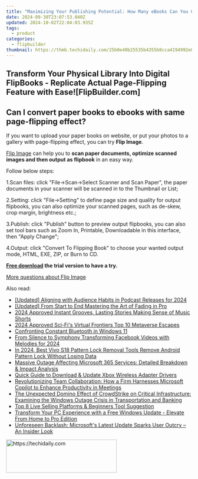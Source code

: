 ```yaml
---
title: "Maximizing Your Publishing Potential: How Many eBooks Can You Create with FlipBuilder?"
date: 2024-09-30T23:07:53.040Z
updated: 2024-10-02T22:04:03.935Z
tags:
  - product
categories:
  - flipbuilder
thumbnail: https://thmb.techidaily.com/25b0e40b25535b4355b8cca4194992e02cab9c78ac10458526a89f4c7d70d265.jpg
---
```


## Transform Your Physical Library Into Digital FlipBooks - Replicate Actual Page-Flipping Feature with Ease![FlipBuilder.com]

## Can I convert paper books to ebooks with same page-flipping effect?

If you want to upload your paper books on website, or put your photos to a gallery with page-flipping effect, you can try **Flip Image**. 

[Flip Image](https://tools.techidaily.com/flipbuilder/products/) can help you to **scan paper documents, optimize scanned images and then output as flipbook** in an easy way.

Follow below steps:

1.Scan files: click "File->Scan->Select Scanner and Scan Paper", the paper documents in your scanner will be scanned in to the Thumbnail or List;

2.Setting: click "File->Setting" to define page size and quality for output flipbooks, you can also optimize your scanned pages, such as de-skew, crop margin, brightness etc.;

3.Publish: click "Publish" button to preview output flipbooks, you can also set tool bars such as Zoom In, Printable, Downloadable in this interface, then "Apply Change";

4.Output: click "Convert To Flipping Book" to choose your wanted output mode, HTML, EXE, ZIP, or Burn to CD.

**[Free download](https://tools.techidaily.com/flipbuilder/products/) the trial version to have a try.** 

[More questions about Flip Image](https://tools.techidaily.com/flipbuilder/products/)

<ins class="adsbygoogle"
     style="display:block"
     data-ad-format="autorelaxed"
     data-ad-client="ca-pub-7571918770474297"
     data-ad-slot="1223367746"></ins>

<ins class="adsbygoogle"
     style="display:block"
     data-ad-client="ca-pub-7571918770474297"
     data-ad-slot="8358498916"
     data-ad-format="auto"
     data-full-width-responsive="true"></ins>

<span class="atpl-alsoreadstyle">Also read:</span>
<div><ul>
<li><a href="https://fox-hovers.techidaily.com/updated-aligning-with-audience-habits-in-podcast-releases-for-2024/"><u>[Updated] Aligning with Audience Habits in Podcast Releases for 2024</u></a></li>
<li><a href="https://some-knowledge.techidaily.com/updated-from-start-to-end-mastering-the-art-of-fading-in-pro/"><u>[Updated] From Start to End Mastering the Art of Fading in Pro</u></a></li>
<li><a href="https://youtube-zero.techidaily.com/approved-instant-grooves-lasting-stories-making-sense-of-music-shorts/"><u>2024 Approved Instant Grooves, Lasting Stories Making Sense of Music Shorts</u></a></li>
<li><a href="https://extra-support.techidaily.com/2024-approved-sci-fis-virtual-frontiers-top-10-metaverse-escapes/"><u>2024 Approved Sci-Fi's Virtual Frontiers Top 10 Metaverse Escapes</u></a></li>
<li><a href="https://driver-error.techidaily.com/confronting-constant-bluetooth-in-windows-11/"><u>Confronting Constant Bluetooth in Windows 11</u></a></li>
<li><a href="https://facebook-video-recording.techidaily.com/from-silence-to-symphony-transforming-facebook-videos-with-melodies-for-2024/"><u>From Silence to Symphony Transforming Facebook Videos with Melodies for 2024</u></a></li>
<li><a href="https://unlock-android.techidaily.com/in-2024-best-vivo-s18-pattern-lock-removal-tools-remove-android-pattern-lock-without-losing-data-by-drfone-android/"><u>In 2024, Best Vivo S18 Pattern Lock Removal Tools Remove Android Pattern Lock Without Losing Data</u></a></li>
<li><a href="https://win-extraordinary.techidaily.com/massive-outage-affecting-microsoft-365-services-detailed-breakdown-and-impact-analysis/"><u>Massive Outage Affecting Microsoft 365 Services: Detailed Breakdown & Impact Analysis</u></a></li>
<li><a href="https://win-dash.techidaily.com/quick-guide-to-download-and-update-xbox-wireless-adapter-drivers/"><u>Quick Guide to Download & Update Xbox Wireless Adapter Drivers</u></a></li>
<li><a href="https://win-extraordinary.techidaily.com/revolutionizing-team-collaboration-how-a-firm-harnesses-microsoft-copilot-to-enhance-productivity-in-meetings/"><u>Revolutionizing Team Collaboration: How a Firm Harnesses Microsoft Copilot to Enhance Productivity in Meetings</u></a></li>
<li><a href="https://win-extraordinary.techidaily.com/the-unexpected-domino-effect-of-crowdstrike-on-critical-infrastructure-examining-the-windows-outage-crisis-in-transportation-and-banking/"><u>The Unexpected Domino Effect of CrowdStrike on Critical Infrastructure: Examining the Windows Outage Crisis in Transportation and Banking</u></a></li>
<li><a href="https://ai-live-streaming.techidaily.com/top-8-live-selling-platforms-and-beginners-tool-suggestion/"><u>Top 8 Live Selling Platforms & Beginners Tool Suggestion</u></a></li>
<li><a href="https://win-extraordinary.techidaily.com/transform-your-pc-experience-with-a-free-windows-update-elevate-from-home-to-pro-edition/"><u>Transform Your PC Experience with a Free Windows Update - Elevate From Home to Pro Edition</u></a></li>
<li><a href="https://win-extraordinary.techidaily.com/unforeseen-backlash-microsofts-latest-update-sparks-user-outcry-an-insider-look/"><u>Unforeseen Backlash: Microsoft's Latest Update Sparks User Outcry – An Insider Look</u></a></li>
</ul></div>

<!-- affiliate ads begin -->
<a href="https://wigfever.sjv.io/c/5597632/2005183/22899" target="_top" id="2005183">
  <img src="//a.impactradius-go.com/display-ad/22899-2005183" border="0" alt="https://techidaily.com" width="300" height="90"/>
</a>
<img height="0" width="0" src="https://wigfever.sjv.io/i/5597632/2005183/22899" style="position:absolute;visibility:hidden;" border="0" />
<!-- affiliate ads end -->

